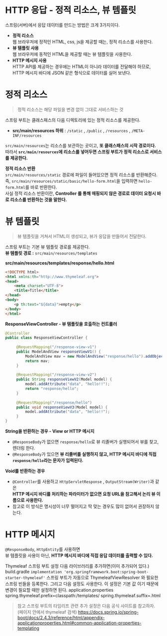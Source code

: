 HTTP 응답 - 정적 리소스, 뷰 템플릿  
==================================== 
스프링(서버)에서 응답 데이터를 만드는 방법은 크게 3가지이다.

* **정적 리소스**  
    웹 브라우저에 정적인 HTML, css, js을 제공할 때는, 정적 리소스를 사용한다.
* **뷰 템플릿 사용**    
    웹 브라우저에 동적인 HTML을 제공할 때는 뷰 템플릿을 사용한다.
* **HTTP 메시지 사용**   
    HTTP API를 제공하는 경우에는 HTML이 아니라 데이터를 전달해야 하므로,   
    HTTP 메시지 바디에 JSON 같은 형식으로 데이터를 실어 보낸다.

# 정적 리소스  
> 정적 리소스는 해당 파일을 변경 없이 그대로 서비스하는 것     
   
스프링 부트는 클래스패스의 다음 디렉토리에 있는 정적 리소스를 제공한다.   
            
* **src/main/resources 하위** : `/static` , `/public` , `/resources` , `/META-INF/resources`  
          
`src/main/resources`는 리소스를 보관하는 곳이고, **또 클래스패스의 시작 경로이다.**      
따라서 **`src/main/resources`에 리소스를 넣어두면 스프링 부트가 정적 리소스로 서비스를 제공한다.**      
      
**정적 리소스 반환**   
`src/main/resources/static` 경로에 파일이 들어있으면 정적 리소스를 반환해준다.     
즉, `src/main/resources/static/basic/hello-form.html`을 입력하면 `hello-form.html`를 바로 반환한다.            
사실 정적 리소스 반환이란, **Controller 를 통해 매핑되지 않은 경로로 데이터 요청시 바로 리소스를 반환하는 것을 말한다.**           

# 뷰 템플릿   
> 뷰 템플릿을 거쳐서 HTML이 생성되고, 뷰가 응답을 만들어서 전달한다.      
    
스프링 부트는 기본 뷰 템플릿 경로를 제공한다.        
**뷰 템플릿 경로 :** `src/main/resources/templates`         
   
**src/main/resources/templates/response/hello.html**    
```html
<!DOCTYPE html>
<html xmlns:th="http://www.thymeleaf.org">
<head>
    <meta charset="UTF-8">
    <title>Title</title>
</head>
<body>
    <p th:text="${data}">empty</p>
</body>
</html>
```
   
**ResponseViewController - 뷰 템플릿을 호출하는 컨트롤러**
```java
@Controller
public class ResponseViewController {
     
     @RequestMapping("/response-view-v1")
     public ModelAndView responseViewV1() {
         ModelAndView mav = new ModelAndView("response/hello").addObject("data", "hello!");
         return mav;
     }
     
     @RequestMapping("/response-view-v2")
     public String responseViewV2(Model model) {
         model.addAttribute("data", "hello!!");
         return "response/hello";
     }
     
     @RequestMapping("/response/hello")
     public void responseViewV3(Model model) {
         model.addAttribute("data", "hello!!");
     }
}
```        
**String을 반환하는 경우 - View or HTTP 메시지**         
* `@ResponseBody`가 없으면 `response/hello`로 뷰 리졸버가 실행되어서 뷰를 찾고, 렌더링 한다.      
* `@ResponseBody`가 있으면 **뷰 리졸버를 실행하지 않고, HTTP 메시지 바디에 직접 `response/hello`라는 문자가 입력된다.**      
        
**Void를 반환하는 경우**      
* `@Controller`를 사용하고 `HttpServletResponse` , `OutputStream(Writer)`과 같은     
  **HTTP 메시지 바디를 처리하는 파라미터가 없으면 요청 URL을 참고해서 논리 뷰 이름으로 사용한다.**              
* 참고로 이 방식은 명시성이 너무 떨어지고 딱 맞는 경우도 많이 없어서 권장하지 않는다.        
    
# HTTP 메시지      
`@ResponseBody`, `HttpEntity`를 사용하면       
뷰 템플릿을 사용이 아닌, **HTTP 메시지 바디에 직접 응답 데이터를 출력할 수 있다.**        

Thymeleaf 스프링 부트 설정
다음 라이브러리를 추가하면(이미 추가되어 있다.)
build.gradle
`implementation 'org.springframework.boot:spring-boot-starter-thymeleaf'`
스프링 부트가 자동으로 ThymeleafViewResolver 와 필요한 스프링 빈들을 등록한다. 그리고 다음
설정도 사용한다. 이 설정은 기본 값 이기 때문에 변경이 필요할 때만 설정하면 된다.
application.properties
spring.thymeleaf.prefix=classpath:/templates/
spring.thymeleaf.suffix=.html
> 참고
> 스프링 부트의 타임리프 관련 추가 설정은 다음 공식 사이트를 참고하자. (페이지 안에서 thymeleaf 검색)
> https://docs.spring.io/spring-boot/docs/2.4.3/reference/html/appendix-applicationproperties.html#common-application-properties-templating
